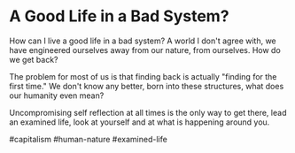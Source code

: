 # A Good Life in a Bad System?
How can I live a good life in a bad system? A world I don't agree with, we have engineered ourselves away from our nature, from ourselves. How do we get back?

The problem for most of us is that finding back is actually "finding for the first time." We don't know any better, born into these structures, what does our humanity even mean?

Uncompromising self reflection at all times is the only way to get there, lead an examined life, look at yourself and at what is happening around you.

#capitalism #human-nature #examined-life